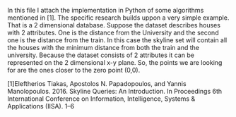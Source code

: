 In this file I attach the implementation in Python of some algorithms mentioned in [1].
The specific research builds uppon a very simple example. That is a 2 dimensional database.
Suppose the dataset describes houses with 2 attributes. One is the distance from the University 
and the second one is the distance from the train. In this case the skyline set will contain all
the houses with the minimum distance from both the train and the university. Because the dataset consists of 2 attributes 
it can be represented on the 2 dimensional x-y plane. So, the points we are looking for are the ones closer to 
the zero point (0,0).

[1]Eleftherios Tiakas, Apostolos N. Papadopoulos, and Yannis Manolopoulos. 2016.
Skyline Queries: An Introduction. In Proceedings 6th International Conference on
Information, Intelligence, Systems & Applications (IISA). 1–6